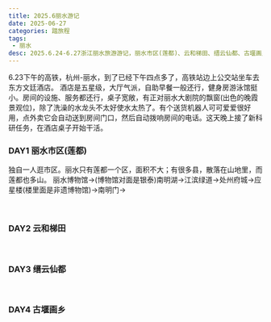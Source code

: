 ```yaml
---
title: 2025.6丽水游记
date: 2025-06-27
categories: 踏旅程
tags:
 - 丽水
desc: 2025.6.24-6.27浙江丽水旅游游记，丽水市区(莲都)、云和梯田、缙云仙都、古堰画乡。
---
```


6.23下午的高铁，杭州-丽水，到了已经下午四点多了，高铁站边上公交站坐车去东方文廷酒店。
酒店是五星级，大厅气派，自助早餐一般还行，健身房游泳馆挺小。房间的设施、服务都还行，桌子宽敞，有正对丽水大剧院的飘窗(出色的晚霞景观位)，除了洗澡的水龙头不太好使水太热了。有个送货机器人可可爱爱很好用，点外卖它会自动送到房间门口，然后自动拨响房间的电话。这天晚上接了新科研任务，在酒店桌子开始干活。

### DAY1 丽水市区(莲都)
独自一人逛市区。丽水只有莲都一个区，面积不大；有很多县，散落在山地里，而莲都也多山。
丽水博物馆→(博物馆对面是银泰)南明湖→江滨绿道→处州府城→应星楼(楼里面是非遗博物馆)→南明门→


<br>


### DAY2 云和梯田

<br>

### DAY3 缙云仙都

<br>

### DAY4 古堰画乡

<br>